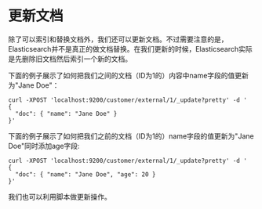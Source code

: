 # 更新文档

除了可以索引和替换文档外，我们还可以更新文档。不过需要注意的是，Elasticsearch并不是真正的做文档替换。在我们更新的时候，Elasticsearch实际是先删除旧文档然后索引一个新的文档。

下面的例子展示了如何把我们之间的文档（ID为1的）内容中name字段的值更新为"Jane Doe"：

```
curl -XPOST 'localhost:9200/customer/external/1/_update?pretty' -d '
{
  "doc": { "name": "Jane Doe" }
}'
```

下面的例子展示了如何把我们之前的文档（ID为1的）name字段的值更新为"Jane Doe"同时添加age字段:

```
curl -XPOST 'localhost:9200/customer/external/1/_update?pretty' -d '
{
  "doc": { "name": "Jane Doe", "age": 20 }
}'
```

我们也可以利用脚本做更新操作。

